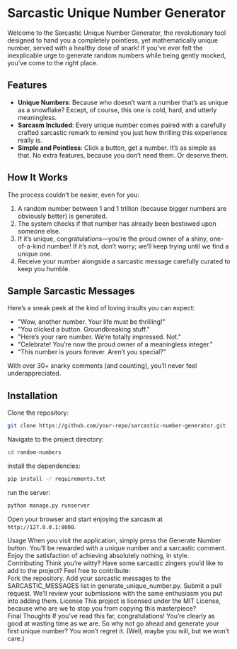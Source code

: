 # Sarcastic Unique Number Generator

Welcome to the Sarcastic Unique Number Generator, the revolutionary tool designed to hand you a completely pointless, yet mathematically unique number, served with a healthy dose of snark! If you’ve ever felt the inexplicable urge to generate random numbers while being gently mocked, you’ve come to the right place.

## Features

- **Unique Numbers**: Because who doesn’t want a number that’s as unique as a snowflake? Except, of course, this one is cold, hard, and utterly meaningless.
- **Sarcasm Included**: Every unique number comes paired with a carefully crafted sarcastic remark to remind you just how thrilling this experience really is.
- **Simple and Pointless**: Click a button, get a number. It’s as simple as that. No extra features, because you don’t need them. Or deserve them.

## How It Works

The process couldn’t be easier, even for you:

1. A random number between 1 and 1 trillion (because bigger numbers are obviously better) is generated.
2. The system checks if that number has already been bestowed upon someone else.
3. If it’s unique, congratulations—you’re the proud owner of a shiny, one-of-a-kind number! If it’s not, don’t worry; we’ll keep trying until we find a unique one.
4. Receive your number alongside a sarcastic message carefully curated to keep you humble.

## Sample Sarcastic Messages

Here’s a sneak peek at the kind of loving insults you can expect:

- "Wow, another number. Your life must be thrilling!"
- "You clicked a button. Groundbreaking stuff."
- "Here’s your rare number. We’re totally impressed. Not."
- "Celebrate! You’re now the proud owner of a meaningless integer."
- "This number is yours forever. Aren’t you special?"

With over 30+ snarky comments (and counting), you’ll never feel underappreciated.

## Installation

Clone the repository:

```sh
git clone https://github.com/your-repo/sarcastic-number-generator.git
```

Navigate to the project directory:

```sh
cd random-numbers
```

install the dependencies:

```sh
pip install -r requirements.txt
```

run the server:

```sh
python manage.py runserver
```

Open your browser and start enjoying the sarcasm at `http://127.0.0.1:8000`.


Usage
When you visit the application, simply press the Generate Number button. You’ll be rewarded with a unique number and a sarcastic comment. Enjoy the satisfaction of achieving absolutely nothing, in style.  
Contributing
Think you’re witty? Have some sarcastic zingers you’d like to add to the project? Feel free to contribute:  
Fork the repository.
Add your sarcastic messages to the SARCASTIC_MESSAGES list in generate_unique_number.py.
Submit a pull request. We’ll review your submissions with the same enthusiasm you put into adding them.
License
This project is licensed under the MIT License, because who are we to stop you from copying this masterpiece?  
Final Thoughts
If you’ve read this far, congratulations! You’re clearly as good at wasting time as we are. So why not go ahead and generate your first unique number? You won’t regret it. (Well, maybe you will, but we won’t care.)